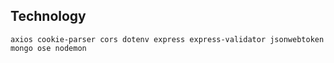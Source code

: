 ## Technology

`axios cookie-parser cors dotenv express express-validator jsonwebtoken mongo
ose nodemon`
